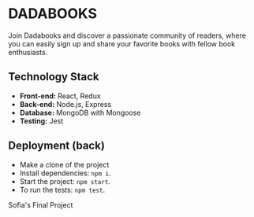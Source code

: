 # DADABOOKS

Join Dadabooks and discover a passionate community of readers, where you can easily sign up and share your favorite books with fellow book enthusiasts.

## Technology Stack

- **Front-end:** React, Redux
- **Back-end:** Node.js, Express
- **Database:** MongoDB with Mongoose
- **Testing:** Jest

## Deployment (back)

- Make a clone of the project
- Install dependencies: `npm i`.
- Start the project: `npm start`.
- To run the tests: `npm test`.

Sofia's Final Project
